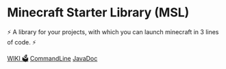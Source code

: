 # Minecraft Starter Library (MSL)
⚡ A library for your projects, with which you can launch minecraft in 3 lines of code. ⚡

[WIKI 🗳](https://github.com/Leanfe/MStarter/wiki)
[CommandLine](https://github.com/Leanfe/MStarter/wiki/Minecraft-CommandLine-args.)
[JavaDoc](https://leanfe.github.io/MStarter/)
